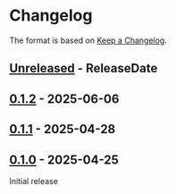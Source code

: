 # Changelog

The format is based on [Keep a Changelog].

[Keep a Changelog]: http://keepachangelog.com/en/1.0.0/

<!-- next-header -->
## [Unreleased] - ReleaseDate

## [0.1.2] - 2025-06-06

## [0.1.1] - 2025-04-28

## [0.1.0] - 2025-04-25

Initial release

<!-- next-url -->
[Unreleased]: https://github.com/toml-rs/toml/compare/toml_write-v0.1.2...HEAD
[0.1.2]: https://github.com/toml-rs/toml/compare/toml_write-v0.1.1...toml_write-v0.1.2
[0.1.1]: https://github.com/toml-rs/toml/compare/toml_write-v0.1.0...toml_write-v0.1.1
[0.1.0]: https://github.com/toml-rs/toml/compare/d00d2856...toml_write-v0.1.0
